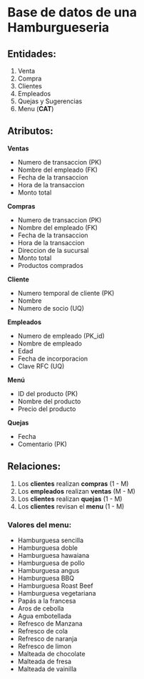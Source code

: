 # Base de datos de una Hamburgueseria

## Entidades:

1.  Venta 
1.  Compra
1.  Clientes
1.  Empleados
1.  Quejas y Sugerencias
1.  Menu (__CAT__)

## Atributos:

__Ventas__

- Numero de transaccion (PK)
- Nombre del empleado (FK)
- Fecha de la transaccion
- Hora de la transaccion 
- Monto total 


__Compras__

- Numero de transaccion (PK)
- Nombre del empleado (FK)
- Fecha de la transaccion
- Hora de la transaccion 
- Direccion de la sucursal
- Monto total 
- Productos comprados

__Cliente__

- Numero temporal de cliente (PK)
- Nombre 
- Numero de socio (UQ)

__Empleados__
 
- Numero de empleado (PK_id)
- Nombre de empleado 
- Edad
- Fecha de incorporacion
- Clave RFC (UQ)

__Menú__

- ID del producto (PK)
- Nombre del producto 
- Precio del producto

__Quejas__

- Fecha
- Comentario (PK)

## Relaciones:

1. Los __clientes__ realizan __compras__ (1 - M)
1. Los __empleados__ realizan __ventas__ (M - M)
1. Los __clientes__ realizan __quejas__ (1 - M)
1. Los __clientes__ revisan el __menu__ (1 - M)



### Valores del menu:
 - Hamburguesa sencilla
 - Hamburguesa doble
 - Hamburguesa hawaiana
 - Hamburguesa de pollo
 - Hamburguesa angus
 - Hamburguesa BBQ
 - Hamburguesa Roast Beef
 - Hamburguesa vegetariana
 - Papás a la francesa
 - Aros de cebolla
 - Agua embotellada
 - Refresco de Manzana
 - Refresco de cola
 - Refresco de naranja
 - Refresco de limon
 - Malteada de chocolate
 - Malteada de fresa
 - Malteada de vainilla
 
